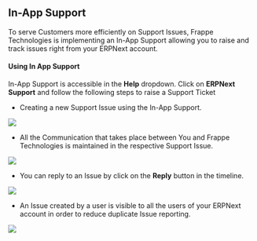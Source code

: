<section class='top-section'>
<h1>In-App Support</h1>
</section>


To serve Customers more efficiently on Support Issues, Frappe Technologies is implementing an In-App Support allowing you to raise and track issues right from your ERPNext account.

#### Using In App Support

In-App Support is accessible in the **Help** dropdown. Click on **ERPNext Support** and follow the following steps to raise a Support Ticket


- Creating a new Support Issue using the In-App Support.
<img class="img-responsive feature-image screenshot" src="/assets/erpnext_com/images/in-app-support/sp.gif">

- All the Communication that takes place between You and Frappe Technologies is maintained in the respective Support Issue.
<img class="img-responsive feature-image screenshot" src="/assets/erpnext_com/images/in-app-support/sp2.gif">

- You can reply to an Issue by click on the **Reply** button in the timeline.
<img class="img-responsive feature-image screenshot" src="/assets/erpnext_com/images/in-app-support/sp3.gif">

- An Issue created by a user is visible to all the users of your ERPNext account in order to reduce duplicate Issue reporting.
<img class="img-responsive feature-image screenshot" src="/assets/erpnext_com/images/in-app-support/sp1.png">
